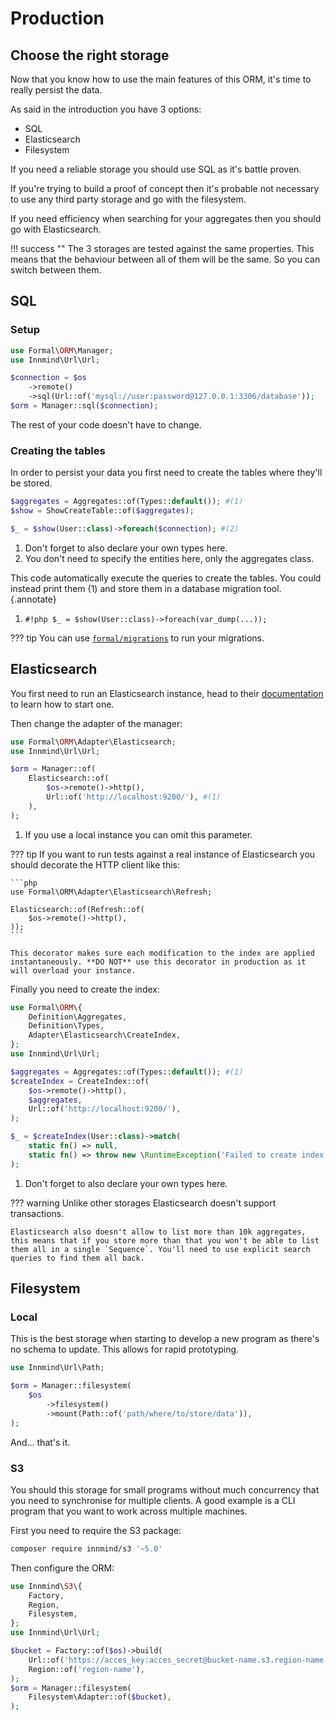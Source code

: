 # Production

## Choose the right storage

Now that you know how to use the main features of this ORM, it's time to really persist the data.

As said in the introduction you have 3 options:

- SQL
- Elasticsearch
- Filesystem

If you need a reliable storage you should use SQL as it's battle proven.

If you're trying to build a proof of concept then it's probable not necessary to use any third party storage and go with the filesystem.

If you need efficiency when searching for your aggregates then you should go with Elasticsearch.

!!! success ""
    The 3 storages are tested against the same properties. This means that the behaviour between all of them will be the same. So you can switch between them.

## SQL

### Setup

```php
use Formal\ORM\Manager;
use Innmind\Url\Url;

$connection = $os
    ->remote()
    ->sql(Url::of('mysql://user:password@127.0.0.1:3306/database'));
$orm = Manager::sql($connection);
```

The rest of your code doesn't have to change.

### Creating the tables

In order to persist your data you first need to create the tables where they'll be stored.

```php
$aggregates = Aggregates::of(Types::default()); #(1)
$show = ShowCreateTable::of($aggregates);

$_ = $show(User::class)->foreach($connection); #(2)
```

1. Don't forget to also declare your own types here.
2. You don't need to specify the entities here, only the aggregates class.

This code automatically execute the queries to create the tables. You could instead print them (1) and store them in a database migration tool.
{.annotate}

1. `#!php $_ = $show(User::class)->foreach(var_dump(...));`

??? tip
    You can use [`formal/migrations`](https://formal-php.org/migrations/) to run your migrations.

## Elasticsearch

You first need to run an Elasticsearch instance, head to their [documentation](https://www.elastic.co/guide/en/elasticsearch/reference/current/getting-started.html) to learn how to start one.

Then change the adapter of the manager:

```php
use Formal\ORM\Adapter\Elasticsearch;
use Innmind\Url\Url;

$orm = Manager::of(
    Elasticsearch::of(
        $os->remote()->http(),
        Url::of('http://localhost:9200/'), #(1)
    ),
);
```

1. If you use a local instance you can omit this parameter.

??? tip
    If you want to run tests against a real instance of Elasticsearch you should decorate the HTTP client like this:

    ```php
    use Formal\ORM\Adapter\Elasticsearch\Refresh;

    Elasticsearch::of(Refresh::of(
        $os->remote()->http(),
    ));
    ```

    This decorator makes sure each modification to the index are applied instantaneously. **DO NOT** use this decorator in production as it will overload your instance.

Finally you need to create the index:

```php
use Formal\ORM\{
    Definition\Aggregates,
    Definition\Types,
    Adapter\Elasticsearch\CreateIndex,
};
use Innmind\Url\Url;

$aggregates = Aggregates::of(Types::default()); #(1)
$createIndex = CreateIndex::of(
    $os->remote()->http(),
    $aggregates,
    Url::of('http://localhost:9200/'),
);

$_ = $createIndex(User::class)->match(
    static fn() => null,
    static fn() => throw new \RuntimeException('Failed to create index'),
);
```

1. Don't forget to also declare your own types here.

??? warning
    Unlike other storages Elasticsearch doesn't support transactions.

    Elasticsearch also doesn't allow to list more than 10k aggregates, this means that if you store more than that you won't be able to list them all in a single `Sequence`. You'll need to use explicit search queries to find them all back.

## Filesystem

### Local

This is the best storage when starting to develop a new program as there's no schema to update. This allows for rapid prototyping.

```php
use Innmind\Url\Path;

$orm = Manager::filesystem(
    $os
        ->filesystem()
        ->mount(Path::of('path/where/to/store/data')),
);
```

And... that's it.

### S3

You should this storage for small programs without much concurrency that you need to synchronise for multiple clients. A good example is a CLI program that you want to work across multiple machines.

First you need to require the S3 package:

```sh
composer require innmind/s3 '~5.0'
```

Then configure the ORM:

```php
use Innmind\S3\{
    Factory,
    Region,
    Filesystem,
};
use Innmind\Url\Url;

$bucket = Factory::of($os)->build(
    Url::of('https://acces_key:acces_secret@bucket-name.s3.region-name.scw.cloud/'),
    Region::of('region-name'),
);
$orm = Manager::filesystem(
    Filesystem\Adapter::of($bucket),
);
```
